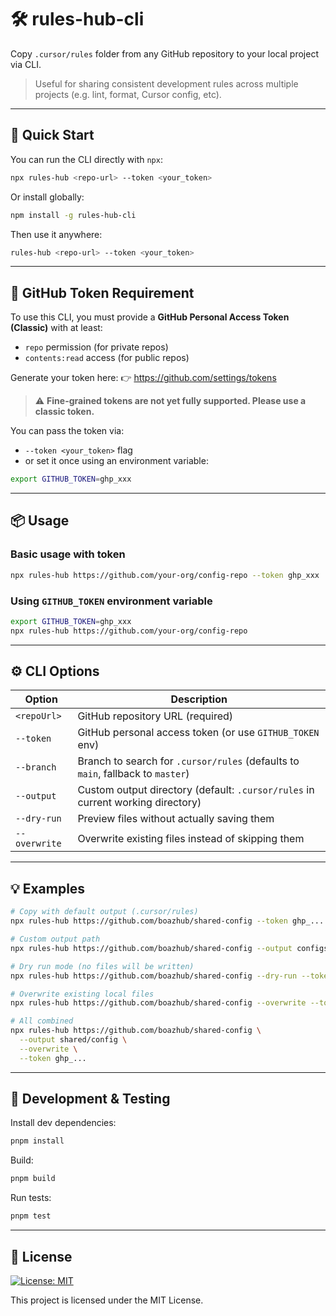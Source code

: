 # 🛠️ rules-hub-cli

Copy `.cursor/rules` folder from any GitHub repository to your local project via CLI.

> Useful for sharing consistent development rules across multiple projects (e.g. lint, format, Cursor config, etc).

---

## 🚀 Quick Start

You can run the CLI directly with `npx`:

```bash
npx rules-hub <repo-url> --token <your_token>
```

Or install globally:

```bash
npm install -g rules-hub-cli
```

Then use it anywhere:

```bash
rules-hub <repo-url> --token <your_token>
```

---

## 🔐 GitHub Token Requirement

To use this CLI, you must provide a **GitHub Personal Access Token (Classic)** with at least:

- `repo` permission (for private repos)
- `contents:read` access (for public repos)

Generate your token here:
👉 https://github.com/settings/tokens

> ⚠️ **Fine-grained tokens are not yet fully supported. Please use a classic token.**

You can pass the token via:

- `--token <your_token>` flag
- or set it once using an environment variable:

```bash
export GITHUB_TOKEN=ghp_xxx
```

---

## 📦 Usage

### Basic usage with token

```bash
npx rules-hub https://github.com/your-org/config-repo --token ghp_xxx
```

### Using `GITHUB_TOKEN` environment variable

```bash
export GITHUB_TOKEN=ghp_xxx
npx rules-hub https://github.com/your-org/config-repo
```

---

## ⚙️ CLI Options

| Option        | Description                                                                     |
| ------------- | ------------------------------------------------------------------------------- |
| `<repoUrl>`   | GitHub repository URL (required)                                                |
| `--token`     | GitHub personal access token (or use `GITHUB_TOKEN` env)                        |
| `--branch`    | Branch to search for `.cursor/rules` (defaults to `main`, fallback to `master`) |
| `--output`    | Custom output directory (default: `.cursor/rules` in current working directory) |
| `--dry-run`   | Preview files without actually saving them                                      |
| `--overwrite` | Overwrite existing files instead of skipping them                               |

---

## 💡 Examples

```bash
# Copy with default output (.cursor/rules)
npx rules-hub https://github.com/boazhub/shared-config --token ghp_...

# Custom output path
npx rules-hub https://github.com/boazhub/shared-config --output configs/rules --token ghp_...

# Dry run mode (no files will be written)
npx rules-hub https://github.com/boazhub/shared-config --dry-run --token ghp_...

# Overwrite existing local files
npx rules-hub https://github.com/boazhub/shared-config --overwrite --token ghp_...

# All combined
npx rules-hub https://github.com/boazhub/shared-config \
  --output shared/config \
  --overwrite \
  --token ghp_...
```

---

## 🧪 Development & Testing

Install dev dependencies:

```bash
pnpm install
```

Build:

```bash
pnpm build
```

Run tests:

```bash
pnpm test
```

---

## 📝 License

[![License: MIT](https://img.shields.io/badge/License-MIT-yellow.svg)](LICENSE)

This project is licensed under the MIT License.
